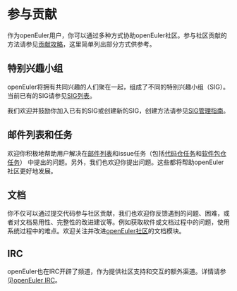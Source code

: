 # 参与贡献<a name="ZH-CN_TOPIC_0228211471"></a>

作为openEuler用户，你可以通过多种方式协助openEuler社区。参与社区贡献的方法请参见[贡献攻略](https://www.openeuler.org/zh/community/contribution/)，这里简单列出部分方式供参考。

## 特别兴趣小组<a name="section19487145916118"></a>

openEuler将拥有共同兴趣的人们聚在一起，组成了不同的特别兴趣小组（SIG）。当前已有的SIG请参见[SIG列表](https://www.openeuler.org/zh/sig/sig-list/)。

我们欢迎并鼓励你加入已有的SIG或创建新的SIG，创建方法请参见[SIG管理指南](https://gitee.com/openeuler/community/blob/master/zh/technical-committee/governance/README.md)。

## 邮件列表和任务<a name="section118551716123918"></a>

欢迎你积极地帮助用户解决在[邮件列表](https://www.openeuler.org/zh/community/mailing-list/)和issue任务（包括[代码仓任务](https://gitee.com/organizations/openeuler/issues)和[软件包仓任务](https://gitee.com/organizations/src-openeuler/issues)） 中提出的问题。另外，我们也欢迎你提出问题。这些都将帮助openEuler社区更好地发展。

## 文档<a name="section108651229193"></a>

你不仅可以通过提交代码参与社区贡献，我们也欢迎你反馈遇到的问题、困难，或者对文档易用性、完整性的改进建议等。例如获取软件或文档过程中的问题，使用系统过程中的难点。欢迎关注并改进[openEuler社区](https://openeuler.org/zh/)的文档模块。

## IRC<a name="section6563203211285"></a>

openEuler也在IRC开辟了频道，作为提供社区支持和交互的额外渠道。详情请参见[openEuler IRC](https://gitee.com/openeuler/community/blob/master/zh/communication/IRCs.md)。

